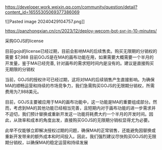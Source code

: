 

https://developer.work.weixin.qq.com/community/question/detail?content_id=16555305069377386069


![[Pasted image 20240429104757.png]]




https://panzhongxian.cn/cn/2023/12/deploy-wecom-bot-svr-in-10-minutes/



采购GOJS的license

目前gojs的license已经过期，目前会影响MA的后续售卖。购买无限期的分销权的需要 $7,988
目前GOJS是在MA的画布功能在用，如果需要大概需要一个半月的开发量，鉴于MA已经完善, 针对画布的需求短时间内是没有的。建议是直接购买无期限的分销权

当前，GOJS的授权许可已经过期，这将对MA的后续销售产生直接影响。为确保MA的顺畅运营和持续的市场竞争力，我们急需购买GOJS的无限期分销权，所需费用为7,988美元。

目前，GOJS主要被应用于MA的画布功能中，这一功能是MA的重要组成部分。然而，考虑到MA的其他功能已经相当完善，且短期内对于画布功能的进一步需求并不迫切，我们预计替换或重新开发这一功能将耗费大约一个半月的开发时间。因此，从效率和成本的角度出发，直接购买GOJS的无限期分销权显得尤为必要。

此举不仅能够立即解决授权过期的问题，确保MA的正常销售，还能避免因替换或重新开发带来的额外成本和时间投入。因此，我们强烈建议尽快购买GOJS的无限期分销权，以确保MA的稳定运营和持续发展








